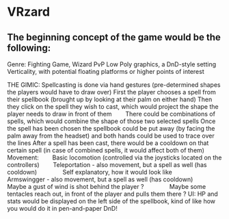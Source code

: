# VRzard
## The beginning concept of the game would be the following:
Genre: Fighting Game, Wizard PvP
Low Poly graphics, a DnD-style setting
Verticality, with potential floating platforms or higher points of interest

THE GIMIC:
Spellcasting is done via hand gestures (pre-determined shapes the players would have to draw over)
First the player chooses a spell from their spellbook (brought up by looking at their palm on either hand)
Then they click on the spell they wish to cast, which would project the shape the player needs to draw in front of them
    There could be combinations of spells, which would combine the shape of those two selected spells
Once the spell has been chosen the spellbook could be put away (by facing the palm away from the headset) and both hands could be used to trace over the lines
After a spell has been cast, there would be a cooldown on that certain spell (in case of combined spells, it would affect both of them)
Movement:
    Basic locomotion (controlled via the joysticks located on the controllers)
    Teleportation - also movement, but a spell as well (has cooldown)
        Self explanatory, how it would look like
    Armswingger - also movement, but a spell as well (has cooldown)
        Maybe a gust of wind is shot behind the player ?
        Maybe some tentacles reach out, in front of the player and pulls them there ?
UI:
  HP and stats would be displayed on the left side of the spellbook, kind of like how you would do it in pen-and-paper DnD!
